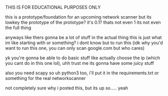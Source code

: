 THIS IS FOR EDUCATIONAL PURPOSES ONLY

this is a prototype/foundation for an upcoming network scanner but its lowkey the prototype of the prototype? it's 0.1? thats not even 1 its not even the full thing

anyways like thers gonna be a lot of stuff in the actual thing this is just what im like starting with or something? i dont know
but to run this (idk why you'd want to run this one, you can only scan google.com but who cares)

yk you're gonna be able to do basic stuff like actually choose the ip (which you cant do in this one lol), uhh trust me its gonna have some juicy stuff

also you need scapy so uh python3 too, i'll put it in the requirements.txt or something for the real networkscanner

not completely sure why i posted this, but its up so..... yeah
